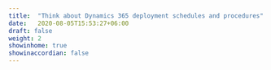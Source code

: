 ```yaml
---
title:  "Think about Dynamics 365 deployment schedules and procedures"
date:   2020-08-05T15:53:27+06:00
draft: false
weight: 2
showinhome: true
showinaccordian: false
---
```


